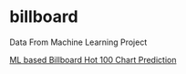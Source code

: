 # billboard
Data From Machine Learning Project  
  
[ML based Billboard Hot 100 Chart Prediction](https://playful-visualization.netlify.app/2/)  
